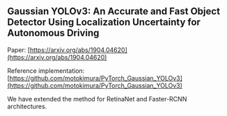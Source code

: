 ## Gaussian YOLOv3: An Accurate and Fast Object Detector Using Localization Uncertainty for Autonomous Driving

Paper: [https://arxiv.org/abs/1904.04620](https://arxiv.org/abs/1904.04620) 

Reference implementation: [https://github.com/motokimura/PyTorch_Gaussian_YOLOv3](https://github.com/motokimura/PyTorch_Gaussian_YOLOv3)

We have extended the method for RetinaNet and Faster-RCNN architectures.